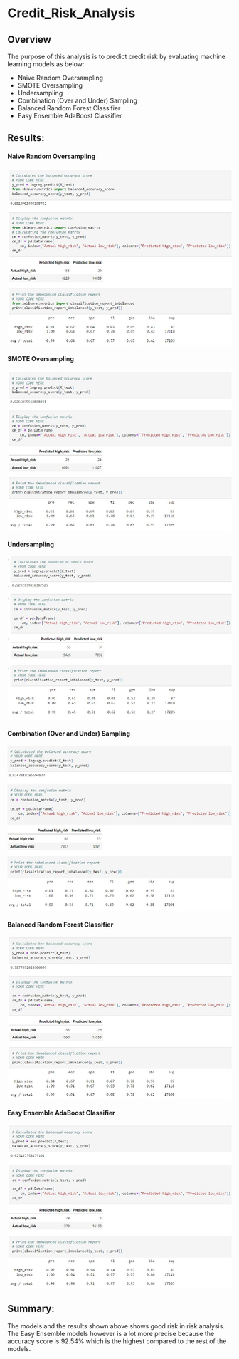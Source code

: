 # Credit_Risk_Analysis

## Overview

The purpose of this analysis is to predict credit risk by evaluating machine learning models as below:
- Naive Random Oversampling
- SMOTE Oversampling 
- Undersampling 
- Combination (Over and Under) Sampling
- Balanced Random Forest Classifier
- Easy Ensemble AdaBoost Classifier

## Results:

#### Naive Random Oversampling

![](https://github.com/c3crocks/Credit_Risk_Analysis/blob/main/images/Naiveroversampling.JPG)

#### SMOTE Oversampling 

![](https://github.com/c3crocks/Credit_Risk_Analysis/blob/main/images/smoteoversampling.JPG)

#### Undersampling 

![](https://github.com/c3crocks/Credit_Risk_Analysis/blob/main/images/undersampling.JPG)

#### Combination (Over and Under) Sampling

![](https://github.com/c3crocks/Credit_Risk_Analysis/blob/main/images/overandundersampling.JPG)

#### Balanced Random Forest Classifier

![](https://github.com/c3crocks/Credit_Risk_Analysis/blob/main/images/BalancedRandomForestClassifier.JPG)

#### Easy Ensemble AdaBoost Classifier

![](https://github.com/c3crocks/Credit_Risk_Analysis/blob/main/images/EasyEnsembleAdaBoostClassifier.JPG)


## Summary:

The models and the results shown above shows good risk in risk analysis. 
The Easy Ensemble models however is a lot more precise because the accuracy score is 92.54% which is the highest compared to the rest of the models.